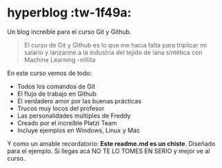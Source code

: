# hyperblog :tw-1f49a: 
Un blog increíble para el curso Git y Github.
> El curso de Git y Github es lo que me hacia falta para triplicar mi salario y lanzarme a la industria del tejido de lana sintética con Machine Learning
> -niñita

En este curso vemos de todo:
* Todos los comandos de Git
* El flujo de trabajo en Github
* El verdadero amor por las buenas prácticas
* Trucos muy locos del profesor
* Las personalidades múltiples de Freddy
* Creado por el increíble Platzi Team
* Incluye ejemplos en Windows, Linux y Mac 

Y como un amable recordatorio: **Este readme.md es un chiste**. Diseñado para el ejemplo. Si llegas acá NO TE LO TOMES EN SERIO y mejor ve al curso.

